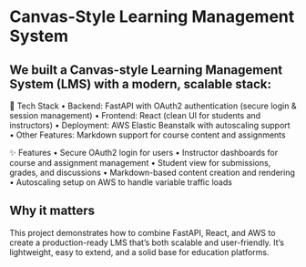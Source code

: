 # Canvas-Style Learning Management System

## We built a Canvas-style Learning Management System (LMS) with a modern, scalable stack:

🔧 Tech Stack
	•	Backend: FastAPI with OAuth2 authentication (secure login & session management)
	•	Frontend: React (clean UI for students and instructors)
	•	Deployment: AWS Elastic Beanstalk with autoscaling support
	•	Other Features: Markdown support for course content and assignments

✨ Features
	•	Secure OAuth2 login for users
	•	Instructor dashboards for course and assignment management
	•	Student view for submissions, grades, and discussions
	•	Markdown-based content creation and rendering
	•	Autoscaling setup on AWS to handle variable traffic loads

## Why it matters

This project demonstrates how to combine FastAPI, React, and AWS to create a production-ready LMS that’s both scalable and user-friendly. It’s lightweight, easy to extend, and a solid base for education platforms.
